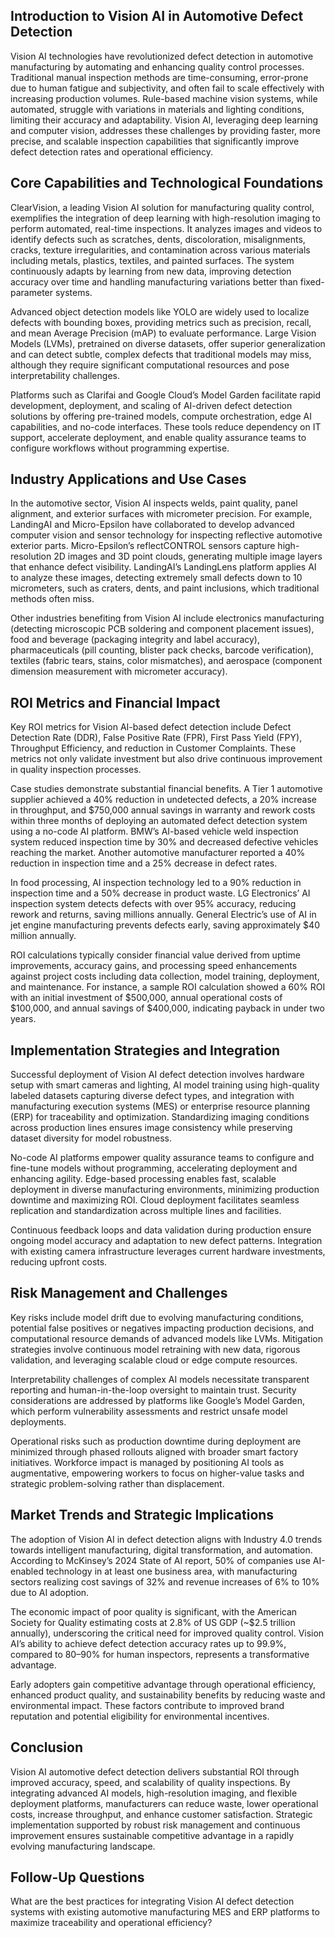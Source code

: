 ## Introduction to Vision AI in Automotive Defect Detection
Vision AI technologies have revolutionized defect detection in automotive manufacturing by automating and enhancing quality control processes. Traditional manual inspection methods are time-consuming, error-prone due to human fatigue and subjectivity, and often fail to scale effectively with increasing production volumes. Rule-based machine vision systems, while automated, struggle with variations in materials and lighting conditions, limiting their accuracy and adaptability. Vision AI, leveraging deep learning and computer vision, addresses these challenges by providing faster, more precise, and scalable inspection capabilities that significantly improve defect detection rates and operational efficiency.

## Core Capabilities and Technological Foundations
ClearVision, a leading Vision AI solution for manufacturing quality control, exemplifies the integration of deep learning with high-resolution imaging to perform automated, real-time inspections. It analyzes images and videos to identify defects such as scratches, dents, discoloration, misalignments, cracks, texture irregularities, and contamination across various materials including metals, plastics, textiles, and painted surfaces. The system continuously adapts by learning from new data, improving detection accuracy over time and handling manufacturing variations better than fixed-parameter systems.

Advanced object detection models like YOLO are widely used to localize defects with bounding boxes, providing metrics such as precision, recall, and mean Average Precision (mAP) to evaluate performance. Large Vision Models (LVMs), pretrained on diverse datasets, offer superior generalization and can detect subtle, complex defects that traditional models may miss, although they require significant computational resources and pose interpretability challenges.

Platforms such as Clarifai and Google Cloud’s Model Garden facilitate rapid development, deployment, and scaling of AI-driven defect detection solutions by offering pre-trained models, compute orchestration, edge AI capabilities, and no-code interfaces. These tools reduce dependency on IT support, accelerate deployment, and enable quality assurance teams to configure workflows without programming expertise.

## Industry Applications and Use Cases
In the automotive sector, Vision AI inspects welds, paint quality, panel alignment, and exterior surfaces with micrometer precision. For example, LandingAI and Micro-Epsilon have collaborated to develop advanced computer vision and sensor technology for inspecting reflective automotive exterior parts. Micro-Epsilon’s reflectCONTROL sensors capture high-resolution 2D images and 3D point clouds, generating multiple image layers that enhance defect visibility. LandingAI’s LandingLens platform applies AI to analyze these images, detecting extremely small defects down to 10 micrometers, such as craters, dents, and paint inclusions, which traditional methods often miss.

Other industries benefiting from Vision AI include electronics manufacturing (detecting microscopic PCB soldering and component placement issues), food and beverage (packaging integrity and label accuracy), pharmaceuticals (pill counting, blister pack checks, barcode verification), textiles (fabric tears, stains, color mismatches), and aerospace (component dimension measurement with micrometer accuracy).

## ROI Metrics and Financial Impact
Key ROI metrics for Vision AI-based defect detection include Defect Detection Rate (DDR), False Positive Rate (FPR), First Pass Yield (FPY), Throughput Efficiency, and reduction in Customer Complaints. These metrics not only validate investment but also drive continuous improvement in quality inspection processes.

Case studies demonstrate substantial financial benefits. A Tier 1 automotive supplier achieved a 40% reduction in undetected defects, a 20% increase in throughput, and $750,000 annual savings in warranty and rework costs within three months of deploying an automated defect detection system using a no-code AI platform. BMW’s AI-based vehicle weld inspection system reduced inspection time by 30% and decreased defective vehicles reaching the market. Another automotive manufacturer reported a 40% reduction in inspection time and a 25% decrease in defect rates.

In food processing, AI inspection technology led to a 90% reduction in inspection time and a 50% decrease in product waste. LG Electronics’ AI inspection system detects defects with over 95% accuracy, reducing rework and returns, saving millions annually. General Electric’s use of AI in jet engine manufacturing prevents defects early, saving approximately $40 million annually.

ROI calculations typically consider financial value derived from uptime improvements, accuracy gains, and processing speed enhancements against project costs including data collection, model training, deployment, and maintenance. For instance, a sample ROI calculation showed a 60% ROI with an initial investment of $500,000, annual operational costs of $100,000, and annual savings of $400,000, indicating payback in under two years.

## Implementation Strategies and Integration
Successful deployment of Vision AI defect detection involves hardware setup with smart cameras and lighting, AI model training using high-quality labeled datasets capturing diverse defect types, and integration with manufacturing execution systems (MES) or enterprise resource planning (ERP) for traceability and optimization. Standardizing imaging conditions across production lines ensures image consistency while preserving dataset diversity for model robustness.

No-code AI platforms empower quality assurance teams to configure and fine-tune models without programming, accelerating deployment and enhancing agility. Edge-based processing enables fast, scalable deployment in diverse manufacturing environments, minimizing production downtime and maximizing ROI. Cloud deployment facilitates seamless replication and standardization across multiple lines and facilities.

Continuous feedback loops and data validation during production ensure ongoing model accuracy and adaptation to new defect patterns. Integration with existing camera infrastructure leverages current hardware investments, reducing upfront costs.

## Risk Management and Challenges
Key risks include model drift due to evolving manufacturing conditions, potential false positives or negatives impacting production decisions, and computational resource demands of advanced models like LVMs. Mitigation strategies involve continuous model retraining with new data, rigorous validation, and leveraging scalable cloud or edge compute resources.

Interpretability challenges of complex AI models necessitate transparent reporting and human-in-the-loop oversight to maintain trust. Security considerations are addressed by platforms like Google’s Model Garden, which perform vulnerability assessments and restrict unsafe model deployments.

Operational risks such as production downtime during deployment are minimized through phased rollouts aligned with broader smart factory initiatives. Workforce impact is managed by positioning AI tools as augmentative, empowering workers to focus on higher-value tasks and strategic problem-solving rather than displacement.

## Market Trends and Strategic Implications
The adoption of Vision AI in defect detection aligns with Industry 4.0 trends towards intelligent manufacturing, digital transformation, and automation. According to McKinsey’s 2024 State of AI report, 50% of companies use AI-enabled technology in at least one business area, with manufacturing sectors realizing cost savings of 32% and revenue increases of 6% to 10% due to AI adoption.

The economic impact of poor quality is significant, with the American Society for Quality estimating costs at 2.8% of US GDP (~$2.5 trillion annually), underscoring the critical need for improved quality control. Vision AI’s ability to achieve defect detection accuracy rates up to 99.9%, compared to 80–90% for human inspectors, represents a transformative advantage.

Early adopters gain competitive advantage through operational efficiency, enhanced product quality, and sustainability benefits by reducing waste and environmental impact. These factors contribute to improved brand reputation and potential eligibility for environmental incentives.

## Conclusion
Vision AI automotive defect detection delivers substantial ROI through improved accuracy, speed, and scalability of quality inspections. By integrating advanced AI models, high-resolution imaging, and flexible deployment platforms, manufacturers can reduce waste, lower operational costs, increase throughput, and enhance customer satisfaction. Strategic implementation supported by robust risk management and continuous improvement ensures sustainable competitive advantage in a rapidly evolving manufacturing landscape.

## Follow-Up Questions
What are the best practices for integrating Vision AI defect detection systems with existing automotive manufacturing MES and ERP platforms to maximize traceability and operational efficiency?